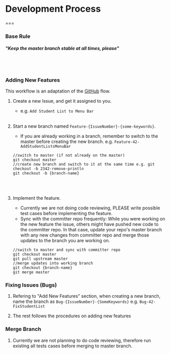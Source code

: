 # Development Process
===
### Base Rule
##### "Keep the master branch stable at all times, please"
<br><br>

### Adding New Features
This workflow is an adaptation of the [GitHub](https://guides.github.com/introduction/flow/index.html) flow.

1. Create a new Issue, and get it assigned to you.
	- e.g. `Add Student List to Menu Bar`
	<br><br>
	
2. Start a new branch named `Feature-{IssueNumber}-{some-keywords}`. 
	- If you are already working in a branch, remember to switch to the master before creating the new 
branch. e.g.	`Feature-42-AddStudentListsMenuBar`
	
	```
	//switch to master (if not already on the master)
	git checkout master
	//create new branch and switch to it at the same time e.g. git checkout -b 2342-remove-println
	git checkout -b {branch-name}
	```
	<br><br>
	
3. Implement the feature. <br>
	- Currently we are not doing code reviewing, PLEASE write possible test cases before implementing the feature.
	- Sync with the committer repo frequently: While you were working on the new feature the issue, others might have pushed new code to the committer repo. In that case, update your repo's master branch with any new changes from committer repo and merge those updates to the branch you are working on.

	```
	//switch to master and sync with committer repo
	git checkout master
	git pull upstream master       
	//merge updates into working branch
	git checkout {branch-name}
	git merge master
	```


### Fixing Issues (Bugs)
1. Refering to "Add New Features" section, when creating a new branch, name the branch as `Bug-{IssueNumber}-{SomeKeywords}` e.g. `Bug-42-FixStudentList`


2. The rest follows the procedures on adding new features


### Merge Branch
1. Currently we are not planning to do code reviewing, therefore run existing all tests cases before merging to master branch.